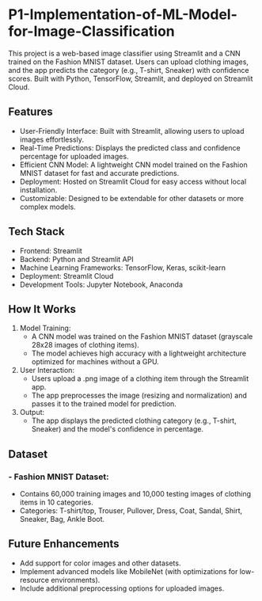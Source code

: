# P1-Implementation-of-ML-Model-for-Image-Classification
This project is a web-based image classifier using Streamlit and a CNN trained on the Fashion MNIST dataset. Users can upload clothing images, and the app predicts the category (e.g., T-shirt, Sneaker) with confidence scores. Built with Python, TensorFlow, Streamlit, and deployed on Streamlit Cloud.
## Features
- User-Friendly Interface: Built with Streamlit, allowing users to upload images effortlessly.
- Real-Time Predictions: Displays the predicted class and confidence percentage for uploaded images.
- Efficient CNN Model: A lightweight CNN model trained on the Fashion MNIST dataset for fast and accurate predictions.
- Deployment: Hosted on Streamlit Cloud for easy access without local installation.
- Customizable: Designed to be extendable for other datasets or more complex models.
## Tech Stack
- Frontend: Streamlit
- Backend: Python and Streamlit API
- Machine Learning Frameworks: TensorFlow, Keras, scikit-learn
- Deployment: Streamlit Cloud
- Development Tools: Jupyter Notebook, Anaconda
## How It Works
1. Model Training:
   - A CNN model was trained on the Fashion MNIST dataset (grayscale 28x28 images of clothing items).
   - The model achieves high accuracy with a lightweight architecture optimized for machines without a GPU.
2. User Interaction:
   - Users upload a .png image of a clothing item through the Streamlit app.
   - The app preprocesses the image (resizing and normalization) and passes it to the trained model for prediction.
3. Output:
   - The app displays the predicted clothing category (e.g., T-shirt, Sneaker) and the model's confidence in percentage.
## Dataset
### - Fashion MNIST Dataset:
- Contains 60,000 training images and 10,000 testing images of clothing items in 10 categories.
- Categories: T-shirt/top, Trouser, Pullover, Dress, Coat, Sandal, Shirt, Sneaker, Bag, Ankle Boot.
## Future Enhancements
- Add support for color images and other datasets.
- Implement advanced models like MobileNet (with optimizations for low-resource environments).
- Include additional preprocessing options for uploaded images.




